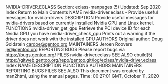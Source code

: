 NVIDIA-DRIVER.ECLASS
Section: eclass-manpages (5)
Updated: Sep 2020
Index Return to Main Contents
NAME
nvidia-driver.eclass - Provide useful messages for nvidia-drivers
DESCRIPTION
Provide useful messages for nvidia-drivers based on currently installed Nvidia GPU and Linux kernel.
FUNCTIONS
nvidia-driver_get_gpu
Retrieve the PCI device ID for each Nvidia GPU you have
nvidia-driver_check_gpu
Prints out a warning if the driver does not work with the installed GPU
AUTHORS
Original author: Doug Goldstein <cardoe@gentoo.org>
MAINTAINERS
Jeroen Roovers <jer@gentoo.org>
REPORTING BUGS
Please report bugs via https://bugs.gentoo.org/
FILES
nvidia-driver.eclass
SEE ALSO
ebuild(5)
https://gitweb.gentoo.org/repo/gentoo.git/log/eclass/nvidia-driver.eclass
Index
NAME
DESCRIPTION
FUNCTIONS
AUTHORS
MAINTAINERS
REPORTING BUGS
FILES
SEE ALSO
This document was created by man2html, using the manual pages.
Time: 00:27:01 GMT, October 11, 2020